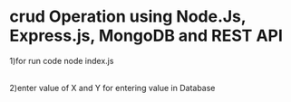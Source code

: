 # crud Operation using Node.Js, Express.js, MongoDB and REST API
1)for run code node index.js 

<br>
2)enter value of X and Y for entering value in Database 
